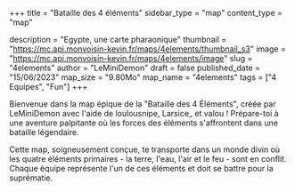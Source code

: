 +++
title = "Bataille des 4 éléments"
sidebar_type = "map"
content_type = "map"

description = "Egypte, une carte pharaonique"
thumbnail = "https://mc.api.monvoisin-kevin.fr/maps/4elements/thumbnail_s3"
image = "https://mc.api.monvoisin-kevin.fr/maps/4elements/image"
slug = "4elements"
author = "LeMiniDemon"
draft = false
published_date = "15/06/2023"
map_size = "9.80Mo"
map_name = "4elements"
tags = ["4 Equipes", "Fun"]
+++


Bienvenue dans la map épique de la "Bataille des 4 Éléments", créée par LeMiniDemon avec l'aide de loulousnipe, Larsice_ et valou ! Prépare-toi à une aventure palpitante où les forces des éléments s'affrontent dans une bataille légendaire.

Cette map, soigneusement conçue, te transporte dans un monde divin où les quatre éléments primaires - la terre, l'eau, l'air et le feu - sont en conflit. Chaque équipe représente l'un de ces éléments et doit se battre pour la suprématie.